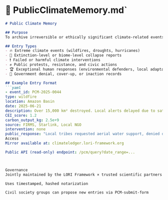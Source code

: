 # 📄 PublicClimateMemory.md`

```markdown
# Public Climate Memory

## Purpose
To archive irreversible or ethically significant climate-related events, policy choices, and intervention outcomes for public scrutiny and historical memory.

## Entry Types
- 🔥 Extreme climate events (wildfires, droughts, hurricanes)
- 🧬 Extinction-level or biome-level collapse reports
- ❗ Failed or harmful climate interventions
- ✊ Public protests, resistance, and civic actions
- 🏆 Exceptional human responses (environmental defenders, local adaptation heroes)
- 🧾 Government denial, cover-up, or inaction records

## Example Entry Format
```yaml
- event_id: PCM-2025-0044
type: wildfire
location: Amazon Basin
date: 2025-06-21
description: Over 15,000 km² destroyed. Local alerts delayed due to satellite blackout.
CEI_score: 1.2
carbon_output_kg: 2.5e+9
source: FIRMS, Starlink, Local NGO
intervention: none
public_response: "Local tribes requested aerial water support, denied due to funding limits."
Access
Mirror available at: climateledger.lori-framework.org

Public API (read-only) endpoint: /pcm/query?date_range=...



Governance
Jointly maintained by the LORI Framework × trusted scientific partners

Uses timestamped, hashed notarization

Civil society groups can propose new entries via PCM-submit-form





